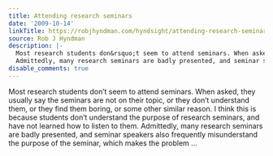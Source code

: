 ```yaml
---
title: Attending research seminars
date: '2009-10-14'
linkTitle: https://robjhyndman.com/hyndsight/attending-research-seminars/
source: Rob J Hyndman
description: |-
  Most research students don&rsquo;t seem to attend seminars. When asked, they usually say the seminars are not on their topic, or they don&rsquo;t understand them, or they find them boring, or some other similar reason. I think this is because students don&rsquo;t understand the purpose of research seminars, and have not learned how to listen to them.
  Admittedly, many research seminars are badly presented, and seminar speakers also frequently misunderstand the purpose of the seminar, which makes the problem ...
disable_comments: true
---
```

Most research students don&rsquo;t seem to attend seminars. When asked, they usually say the seminars are not on their topic, or they don&rsquo;t understand them, or they find them boring, or some other similar reason. I think this is because students don&rsquo;t understand the purpose of research seminars, and have not learned how to listen to them.
Admittedly, many research seminars are badly presented, and seminar speakers also frequently misunderstand the purpose of the seminar, which makes the problem ...